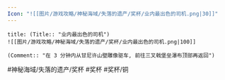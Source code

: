 ```yaml
---
Icon: "![[图片/游戏攻略/神秘海域/失落的遗产/奖杯/业内最出色的司机.png|30]]"
---
```

```ad-common-bronze-trophy
title: (Title:: "业内最出色的司机")
![[图片/游戏攻略/神秘海域/失落的遗产/奖杯/业内最出色的司机.png|100]]

(Comment:: "在 3 分钟内从甘尼许山壁雕像驱车, 前往三叉戟堡垒瀑布顶部再返回")
```

#神秘海域/失落的遗产/奖杯 #奖杯 #奖杯/铜
